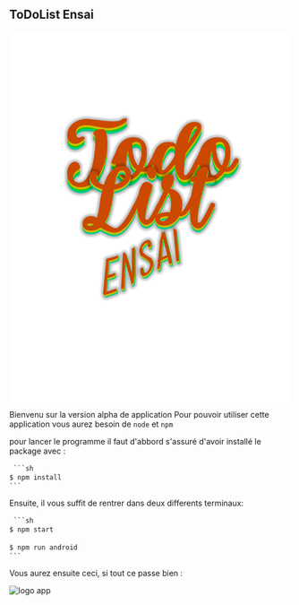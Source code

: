 ## ToDoList Ensai
![logo app](https://github.com/Hubks26/TodoList/blob/main/Ressource/todoliste.png)
Bienvenu sur la version alpha de application 
Pour pouvoir utiliser cette application vous aurez besoin de `node` et `npm`

pour lancer le programme il faut d'abbord s'assuré d'avoir installé le package avec : 
     
     ```sh
    $ npm install
    ```
    
Ensuite, il vous suffit de rentrer dans deux differents terminaux: 
    
    
     ```sh
    $ npm start

    $ npm run android
    ```

Vous aurez ensuite ceci, si tout ce passe bien : 

![logo app](https://github.com/Hubks26/TodoList/blob/main/exemple/acceuille.png)